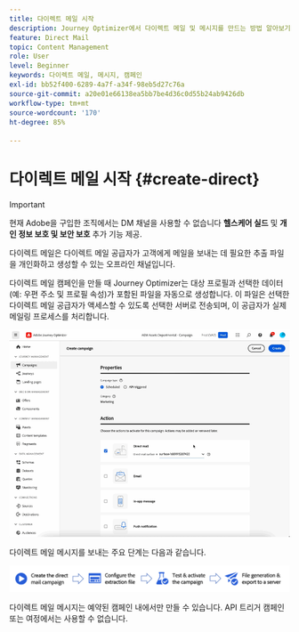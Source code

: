 ```yaml
---
title: 다이렉트 메일 시작
description: Journey Optimizer에서 다이렉트 메일 및 메시지를 만드는 방법 알아보기
feature: Direct Mail
topic: Content Management
role: User
level: Beginner
keywords: 다이렉트 메일, 메시지, 캠페인
exl-id: bb52f400-6289-4a7f-a34f-98eb5d27c76a
source-git-commit: a20e01e66138ea5bb7be4d36c0d55b24ab9426db
workflow-type: tm+mt
source-wordcount: '170'
ht-degree: 85%

---
```


# 다이렉트 메일 시작 {#create-direct}

>[!IMPORTANT]
>
>현재 Adobe을 구입한 조직에서는 DM 채널을 사용할 수 없습니다 **헬스케어 실드** 및 **개인 정보 보호 및 보안 보호** 추가 기능 제공.

다이렉트 메일은 다이렉트 메일 공급자가 고객에게 메일을 보내는 데 필요한 추출 파일을 개인화하고 생성할 수 있는 오프라인 채널입니다.

다이렉트 메일 캠페인을 만들 때 Journey Optimizer는 대상 프로필과 선택한 데이터(예: 우편 주소 및 프로필 속성)가 포함된 파일을 자동으로 생성합니다. 이 파일은 선택한 다이렉트 메일 공급자가 액세스할 수 있도록 선택한 서버로 전송되며, 이 공급자가 실제 메일링 프로세스를 처리합니다.

![](../rn/assets/do-not-localize/gif-dm.gif)


다이렉트 메일 메시지를 보내는 주요 단계는 다음과 같습니다.

![](assets/dm-creation-process.png)

다이렉트 메일 메시지는 예약된 캠페인 내에서만 만들 수 있습니다. API 트리거 캠페인 또는 여정에서는 사용할 수 없습니다.
